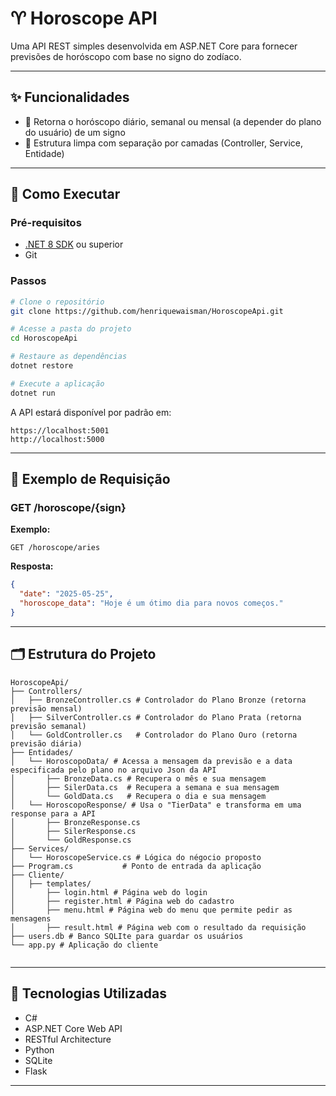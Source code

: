 # ♈ Horoscope API

Uma API REST simples desenvolvida em ASP.NET Core para fornecer previsões de horóscopo com base no signo do zodíaco.

---

## ✨ Funcionalidades

- 📅 Retorna o horóscopo diário, semanal ou mensal (a depender do plano do usuário) de um signo
- 🔀 Estrutura limpa com separação por camadas (Controller, Service, Entidade)

---

## 🚀 Como Executar

### Pré-requisitos

- [.NET 8 SDK](https://dotnet.microsoft.com/download) ou superior
- Git

### Passos

```bash
# Clone o repositório
git clone https://github.com/henriquewaisman/HoroscopeApi.git

# Acesse a pasta do projeto
cd HoroscopeApi

# Restaure as dependências
dotnet restore

# Execute a aplicação
dotnet run
```

A API estará disponível por padrão em:

```
https://localhost:5001
http://localhost:5000
```

---

## 📌 Exemplo de Requisição

### GET /horoscope/{sign}

**Exemplo:**

```
GET /horoscope/aries
```

**Resposta:**

```json
{
  "date": "2025-05-25",
  "horoscope_data": "Hoje é um ótimo dia para novos começos."
}
```

---

## 🗂️ Estrutura do Projeto

```
HoroscopeApi/
├── Controllers/        
│   ├── BronzeController.cs # Controlador do Plano Bronze (retorna previsão mensal)
│   ├── SilverController.cs # Controlador do Plano Prata (retorna previsão semanal)
│   └── GoldController.cs   # Controlador do Plano Ouro (retorna previsão diária)
├── Entidades/           
│   └── HoroscopoData/ # Acessa a mensagem da previsão e a data especificada pelo plano no arquivo Json da API
│       ├── BronzeData.cs # Recupera o mês e sua mensagem
│       ├── SilerData.cs  # Recupera a semana e sua mensagem
│       └── GoldData.cs   # Recupera o dia e sua mensagem
│   └── HoroscopoResponse/ # Usa o "TierData" e transforma em uma response para a API
│       ├── BronzeResponse.cs
│       ├── SilerResponse.cs
│       └── GoldResponse.cs
├── Services/           
│   └── HoroscopeService.cs # Lógica do négocio proposto
├── Program.cs           # Ponto de entrada da aplicação
├── Cliente/   
│   ├── templates/
│       ├── login.html # Página web do login
│       ├── register.html # Página web do cadastro
│       ├── menu.html # Página web do menu que permite pedir as mensagens
│       ├── result.html # Página web com o resultado da requisição
├── users.db # Banco SQLIte para guardar os usuários
└── app.py # Aplicação do cliente


```

---

## 🧠 Tecnologias Utilizadas

- C#
- ASP.NET Core Web API
- RESTful Architecture
- Python
- SQLite
- Flask

---
